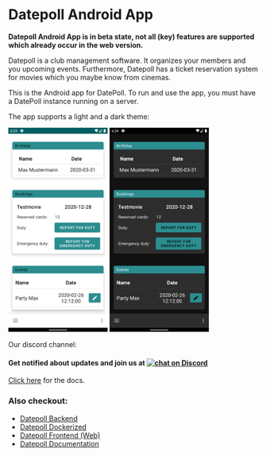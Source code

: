 # Datepoll Android App
**Datepoll Android App is in beta state, not all (key) features are supported which already occur in the web version.**

Datepoll is a club management software. It organizes your members and you upcoming events.
Furthermore, Datepoll has a ticket reservation system for movies which you maybe know from cinemas.

This is the Android app for DatePoll. To run and use the app, you must have a DatePoll instance running on a server. 

The app supports a light and a dark theme:


<img src="/sc/SC1.png" width="200px" float="left" />
<img src="/sc/SC2.png" width="200px" float="left" />


Our discord channel:
<h4>
    Get notified about updates and join us at
    <a href="https://discord.gg/wpPDa88">
        <img src="https://img.shields.io/discord/697139052717146123?logo=discord&style=for-the-badge" alt="chat on Discord">
    </a>
</h4>

[Click here](https://docs.datepoll.org/) for the docs.

### Also checkout: 
- [Datepoll Backend](https://gitlab.com/BuergerkorpsEggenburg/datepoll-backend-php)
- [Datepoll Dockerized](https://gitlab.com/BuergerkorpsEggenburg/datepoll-dockerized)
- [Datepoll Frontend (Web)](https://gitlab.com/BuergerkorpsEggenburg/datepoll-frontend)
- [Datepoll Documentation](https://gitlab.com/BuergerkorpsEggenburg/datepoll-documentation)
